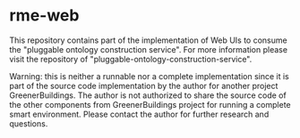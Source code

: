 rme-web
=======

This repository contains part of the implementation of Web UIs to consume the "pluggable ontology construction service". For more
information please visit the repository of "pluggable-ontology-construction-service".

Warning: this is neither a runnable nor a complete implementation since it is part of the source code implementation by the author
for another project GreenerBuildings. The author is not authorized to share the source code of the other components from GreenerBuildings project for running 
a complete smart environment. Please contact the author for further research and questions.
